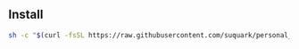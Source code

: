 ## Install

```bash
sh -c "$(curl -fsSL https://raw.githubusercontent.com/suquark/personal_config/master/install.sh)"
```
